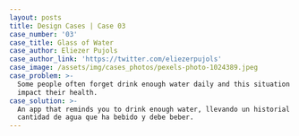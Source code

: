 ```yaml
---
layout: posts
title: Design Cases | Case 03
case_number: '03'
case_title: Glass of Water
case_author: Eliezer Pujols
case_author_link: 'https://twitter.com/eliezerpujols'
case_image: /assets/img/cases_photos/pexels-photo-1024389.jpeg
case_problem: >-
  Some people often forget drink enough water daily and this situation could
  impact their health.
case_solution: >-
  An app that reminds you to drink enough water, llevando un historial de la
  cantidad de agua que ha bebido y debe beber.
---
```



